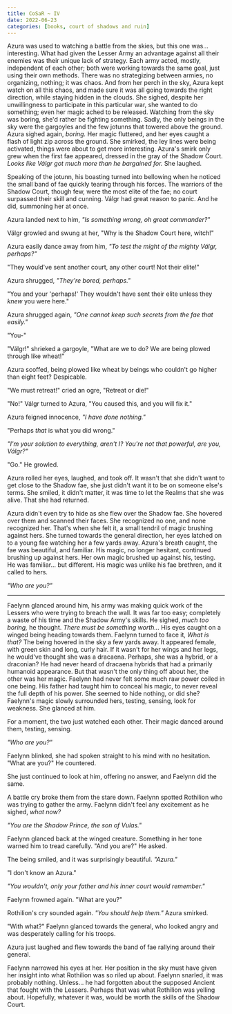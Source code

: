 ```yaml
---
title: CoSaR ~ IV
date: 2022-06-23
categories: [books, court of shadows and ruin]
---
```

Azura was used to watching a battle from the skies, but this one was... interesting. What had given the Lesser Army an advantage against all their enemies was their unique lack of strategy. Each army acted, mostly, independent of each other; both were working towards the same goal, just using their own methods. There was no strategizing between armies, no organizing, nothing; it was chaos. And from her perch in the sky, Azura kept watch on all this chaos, and made sure it was all going towards the right direction, while staying hidden in the clouds.<!-- more --> She sighed, despite her unwillingness to participate in this particular war, she wanted to do something; even her magic ached to be released. Watching from the sky was boring, she'd rather be fighting something. Sadly, the only beings in the sky were the gargoyles and the few jotunns that towered above the ground. Azura sighed again, *boring.* Her magic fluttered, and her eyes caught a flash of light zip across the ground. She smirked, the ley lines were being activated, things were about to get more interesting.
Azura's smirk only grew when the first fae appeared, dressed in the gray of the Shadow Court. *Looks like Válgr got much more than he bargained for.* She laughed.

Speaking of the jotunn, his boasting turned into bellowing when he noticed the small band of fae quickly tearing through his forces. The warriors of the Shadow Court, though few, were the most elite of the fae; no court surpassed their skill and cunning. Válgr had great reason to panic. And he did, summoning her at once.

Azura landed next to him, *"Is something wrong, oh great commander?"*

Válgr growled and swung at her, "Why is the Shadow Court here, witch!"

Azura easily dance away from him, *"To test the might of the mighty Válgr, perhaps?"*

"They would've sent another court, any other court! Not their elite!"

Azura shrugged, *"They're bored, perhaps."*

"You and your 'perhaps!' They wouldn't have sent their elite unless they *knew* you were here."

Azura shrugged again, *"One cannot keep such secrets from the fae that easily."*

"You-"

"Válgr!" shrieked a gargoyle, "What are we to do? We are being plowed through like wheat!"

Azura scoffed, being plowed like wheat by beings who couldn't go higher than eight feet? Despicable.

"We must retreat!" cried an ogre, "Retreat or die!"

"No!" Válgr turned to Azura, "You caused this, and you will fix it."

Azura feigned innocence, *"I have done nothing."*

"Perhaps *that* is what you did wrong."

*"I'm your solution to everything, aren't I? You're not that powerful, are you, Válgr?"*

"Go." He growled.

Azura rolled her eyes, laughed, and took off. It wasn't that she didn't want to get close to the Shadow fae, she just didn't want it to be on someone else's terms. She smiled, it didn't matter, it was time to let the Realms that she was alive. That she had returned.

Azura didn't even try to hide as she flew over the Shadow fae. She hovered over them and scanned their faces. She recognized no one, and none recognized her. That's when she felt it, a small tendril of magic brushing against hers. She turned towards the general direction, her eyes latched on to a young fae watching her a few yards away. Azura's breath caught, the fae was beautiful, and familiar. His magic, no longer hesitant, continued brushing up against hers. Her own magic brushed up against his, testing. He was familiar... but different. His magic was unlike his fae brethren, and it called to hers.

*"Who are you?"*

---

Faelynn glanced around him, his army was making quick work of the Lessers who were trying to breach the wall. It was far too easy; completely a waste of his time and the Shadow Army's skills. He sighed, *much too boring,* he thought. *There must be something worth...* His eyes caught on a winged being heading towards them. Faelynn turned to face it, *What is that?* The being hovered in the sky a few yards away. It appeared female, with green skin and long, curly hair. If it wasn't for her wings and her legs, he would've thought she was a dracaena. Perhaps, she was a hybrid, or a draconian? He had never heard of dracaena hybrids that had a primarily humanoid appearance. But that wasn't the only thing off about her, the other was her magic. Faelynn had never felt some much raw power coiled in one being. His father had taught him to conceal his magic, to never reveal the full depth of his power. She seemed to hide nothing, or did she? Faelynn's magic slowly surrounded hers, testing, sensing, look for weakness. She glanced at him.

For a moment, the two just watched each other. Their magic danced around them, testing, sensing.

*"Who are you?"*

Faelynn blinked, she had spoken straight to his mind with no hesitation. "What are you?" He countered.

She just continued to look at him, offering no answer, and Faelynn did the same.

A battle cry broke them from the stare down. Faelynn spotted Rothilion who was trying to gather the army. Faelynn didn't feel any excitement as he sighed, *what now?*

*"You are the Shadow Prince, the son of Vulas."*

Faelynn glanced back at the winged creature. Something in her tone warned him to tread carefully. "And you are?" He asked.

The being smiled, and it was surprisingly beautiful. *"Azura."*

"I don't know an Azura."

*"You wouldn't, only your father and his inner court would remember."*

Faelynn frowned again. "What are you?"

Rothilion's cry sounded again. *"You should help them."* Azura smirked.

"With what?" Faelynn glanced towards the general, who looked angry and was desperately calling for his troops.

Azura just laughed and flew towards the band of fae rallying around their general.

Faelynn narrowed his eyes at her. Her position in the sky must have given her insight into what Rothilion was so riled up about. Faelynn snarled, it was probably nothing. Unless... he had forgotten about the supposed Ancient that fought with the Lessers. Perhaps that was what Rothilion was yelling about. Hopefully, whatever it was, would be worth the skills of the Shadow Court.
